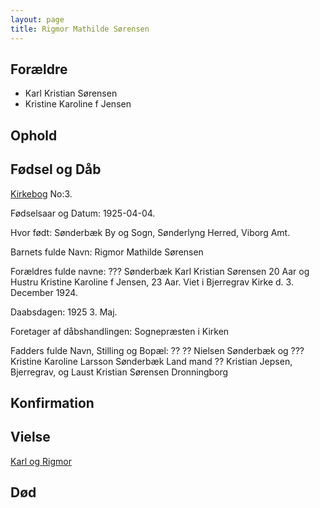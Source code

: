 ```yaml
---
layout: page
title: Rigmor Mathilde Sørensen
---
```


## Forældre

* Karl Kristian Sørensen
* Kristine Karoline f Jensen

## Ophold

## Fødsel og Dåb
[Kirkebog](https://www.danishfamilysearch.dk/sogn2074/churchbook/source23796/opslag4820953)
No:3.

Fødselsaar og Datum:
1925-04-04.

Hvor født:
Sønderbæk By og Sogn, Sønderlyng Herred, Viborg Amt.

Barnets fulde Navn:
Rigmor Mathilde Sørensen

Forældres fulde navne:
??? Sønderbæk
Karl Kristian Sørensen 20 Aar og
Hustru Kristine Karoline f Jensen, 23 Aar. Viet i Bjerregrav Kirke d. 3. December 1924.

Daabsdagen:
1925 3. Maj.

Foretager af dåbshandlingen:
Sognepræsten i Kirken

Fadders fulde Navn, Stilling og Bopæl:
?? ?? Nielsen Sønderbæk og ??? Kristine Karoline Larsson Sønderbæk Land mand ?? Kristian Jepsen, Bjerregrav, og 
Laust Kristian Sørensen Dronningborg


## Konfirmation


## Vielse

[Karl og Rigmor](/stamt/karl-rigmor-jensen/)

## Død

